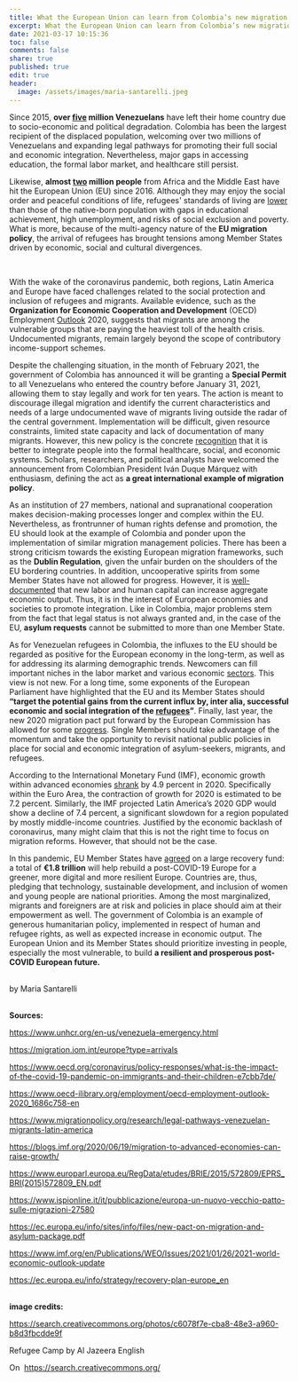 ```yaml
---
title: What the European Union can learn from Colombia’s new migration policy
excerpt: What the European Union can learn from Colombia’s new migration policy
date: 2021-03-17 10:15:36
toc: false
comments: false
share: true
published: true
edit: true
header:
  image: /assets/images/maria-santarelli.jpeg
---
```

Since 2015, **over [five](https://www.unhcr.org/en-us/venezuela-emergency.html) million Venezuelans** have left their home country due to socio-economic and political degradation. Colombia has been the largest recipient of the displaced population, welcoming over two millions of Venezuelans and expanding legal pathways for promoting their full social and economic integration. Nevertheless, major gaps in accessing education, the formal labor market, and healthcare still persist.



Likewise, **almost [two](https://migration.iom.int/europe?type=arrivals) million people** from Africa and the Middle East have hit the European Union (EU) since 2016. Although they may enjoy the social order and peaceful conditions of life, refugees' standards of living are [lower](https://www.oecd.org/coronavirus/policy-responses/what-is-the-impact-of-the-covid-19-pandemic-on-immigrants-and-their-children-e7cbb7de/) than those of the native-born population with gaps in educational achievement, high unemployment, and risks of social exclusion and poverty. What is more, because of the multi-agency nature of the **EU migration policy**, the arrival of refugees has brought tensions among Member States driven by economic, social and cultural divergences. 

 

With the wake of the coronavirus pandemic, both regions, Latin America and Europe have faced challenges related to the social protection and inclusion of refugees and migrants. Available evidence, such as the **Organization for Economic Cooperation and Development** (OECD) Employment [Outlook](https://www.oecd-ilibrary.org/employment/oecd-employment-outlook-2020_1686c758-en) 2020, suggests that migrants are among the vulnerable groups that are paying the heaviest toll of the health crisis. Undocumented migrants, remain largely beyond the scope of contributory income-support schemes.

Despite the challenging situation, in the month of February 2021, the government of Colombia has announced it will be granting a **Special Permit** to all Venezuelans who entered the country before January 31, 2021, allowing them to stay legally and work for ten years. The action is meant to discourage illegal migration and identify the current characteristics and needs of a large undocumented wave of migrants living outside the radar of the central government. Implementation will be difficult, given resource constraints, limited state capacity and lack of documentation of many migrants. However, this new policy is the concrete [recognition](https://www.migrationpolicy.org/research/legal-pathways-venezuelan-migrants-latin-america) that it is better to integrate people into the formal healthcare, social, and economic systems. Scholars, researchers, and political analysts have welcomed the announcement from Colombian President Iván Duque Márquez with enthusiasm, defining the act as **a great international example of migration policy**.

As an institution of 27 members, national and supranational cooperation makes decision-making processes longer and complex within the EU. Nevertheless, as frontrunner of human rights defense and promotion, the EU should look at the example of Colombia and ponder upon the implementation of similar migration management policies. There has been a strong criticism towards the existing European migration frameworks, such as the **Dublin Regulation**, given the unfair burden on the shoulders of the EU bordering countries. In addition, uncooperative spirits from some Member States have not allowed for progress. However, it is [well-documented](https://blogs.imf.org/2020/06/19/migration-to-advanced-economies-can-raise-growth/) that new labor and human capital can increase aggregate economic output. Thus, it is in the interest of European economies and societies to promote integration. Like in Colombia, major problems stem from the fact that legal status is not always granted and, in the case of the EU, **asylum requests** cannot be submitted to more than one Member State.

As for Venezuelan refugees in Colombia, the influxes to the EU should be regarded as positive for the European economy in the long-term, as well as for addressing its alarming demographic trends. Newcomers can fill important niches in the labor market and various economic [sectors](https://www.europarl.europa.eu/RegData/etudes/BRIE/2015/572809/EPRS_BRI(2015)572809_EN.pdf). This view is not new. For a long time, some exponents of the European Parliament have highlighted that the EU and its Member States should **“target the potential gains from the current influx by, inter alia, successful economic and social integration of the [refugees](https://www.ispionline.it/it/pubblicazione/europa-un-nuovo-vecchio-patto-sulle-migrazioni-27580)”**. Finally, last year, the new 2020 migration pact put forward by the European Commission has allowed for some [progress](https://ec.europa.eu/info/sites/info/files/new-pact-on-migration-and-asylum-package.pdf). Single Members should take advantage of the momentum and take the opportunity to revisit national public policies in place for social and economic integration of asylum-seekers, migrants, and refugees.

According to the International Monetary Fund (IMF), economic growth within advanced economies [shrank](https://www.imf.org/en/Publications/WEO/Issues/2021/01/26/2021-world-economic-outlook-update) by 4.9 percent in 2020. Specifically within the Euro Area, the contraction of growth for 2020 is estimated to be 7.2 percent. Similarly, the IMF projected Latin America’s 2020 GDP would show a decline of 7.4 percent, a significant slowdown for a region populated by mostly middle-income countries. Justified by the economic backlash of coronavirus, many might claim that this is not the right time to focus on migration reforms. However, that should not be the case.

In this pandemic, EU Member States have [agreed](https://ec.europa.eu/info/strategy/recovery-plan-europe_en) on a large recovery fund: a total of **€1.8 trillion** will help rebuild a post-COVID-19 Europe for a greener, more digital and more resilient Europe. Countries are, thus, pledging that technology, sustainable development, and inclusion of women and young people are national priorities. Among the most marginalized, migrants and foreigners are at risk and policies in place should aim at their empowerment as well. The government of Colombia is an example of generous humanitarian policy, implemented in respect of human and refugee rights, as well as expected increase in economic output. The European Union and its Member States should prioritize investing in people, especially the most vulnerable, to build **a resilient and prosperous post-COVID European future.**

\
by Maria Santarelli

**\
Sources:**



<https://www.unhcr.org/en-us/venezuela-emergency.html>



<https://migration.iom.int/europe?type=arrivals>



<https://www.oecd.org/coronavirus/policy-responses/what-is-the-impact-of-the-covid-19-pandemic-on-immigrants-and-their-children-e7cbb7de/>



<https://www.oecd-ilibrary.org/employment/oecd-employment-outlook-2020_1686c758-en>



<https://www.migrationpolicy.org/research/legal-pathways-venezuelan-migrants-latin-america>



<https://blogs.imf.org/2020/06/19/migration-to-advanced-economies-can-raise-growth/>



<https://www.europarl.europa.eu/RegData/etudes/BRIE/2015/572809/EPRS_BRI(2015)572809_EN.pdf>



<https://www.ispionline.it/it/pubblicazione/europa-un-nuovo-vecchio-patto-sulle-migrazioni-27580>



<https://ec.europa.eu/info/sites/info/files/new-pact-on-migration-and-asylum-package.pdf>



<https://www.imf.org/en/Publications/WEO/Issues/2021/01/26/2021-world-economic-outlook-update>



<https://ec.europa.eu/info/strategy/recovery-plan-europe_en>

\
**image credits:** 

<https://search.creativecommons.org/photos/c6078f7e-cba8-48e3-a960-b8d3fbcdde9f>

Refugee Camp by Al Jazeera English   

On  https://search.creativecommons.org/